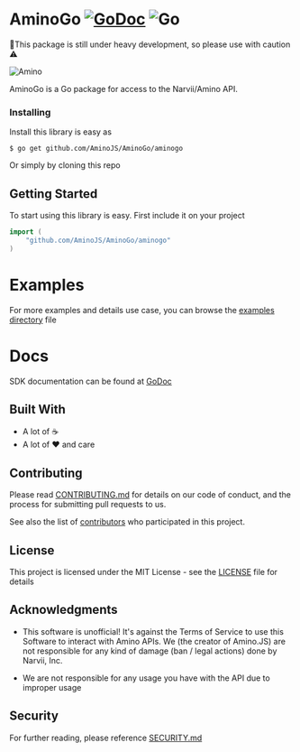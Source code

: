 # AminoGo [![GoDoc](https://godoc.org/github.com/AminoJS/AminoGo/aminogo?status.svg)](https://godoc.org/github.com/AminoJS/AminoGo/aminogo) ![Go](https://github.com/AminoJS/AminoGo/workflows/Go/badge.svg)


👷This package is still under heavy development, so please use with caution ⚠️

![Amino](https://pm1.narvii.com/6354/a293fd6d1f40df3bdd0a1211ad395fcfc1fd0def_hq.jpg)

AminoGo is a Go package for access to the Narvii/Amino API.

### Installing

Install this library is easy as
```
$ go get github.com/AminoJS/AminoGo/aminogo
```

Or simply by cloning this repo

## Getting Started

To start using this library is easy.
First include it on your project
```go
import (
    "github.com/AminoJS/AminoGo/aminogo"
)
```

# Examples

For more examples and details use case, you can browse the [examples directory](examples/) file

# Docs

SDK documentation can be found at [GoDoc](https://godoc.org/github.com/AminoJS/AminoGo/aminogo)

## Built With

* A lot of ☕
* A lot of ❤️ and care

## Contributing

Please read [CONTRIBUTING.md](CONTRIBUTING.md) for details on our code of conduct, and the process for submitting pull requests to us.

See also the list of [contributors](https://github.com/AminoJS/AminoGo/contributors) who participated in this project.

## License

This project is licensed under the MIT License - see the [LICENSE](LICENSE) file for details

## Acknowledgments

* This software is unofficial! It's against the Terms of Service to use this Software to interact with Amino APIs. We (the creator of Amino.JS) are not responsible for any kind of damage (ban / legal actions) done by Narvii, Inc. 

* We are not responsible for any usage you have with the API due to improper usage

## Security

For further reading, please reference [SECURITY.md](SECURITY.md)
